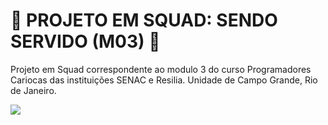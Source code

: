 # :space_invader: PROJETO EM SQUAD: SENDO SERVIDO (M03) :space_invader:
<p> Projeto em Squad correspondente ao modulo 3 do curso Programadores Cariocas das instituições SENAC e Resilia. Unidade de Campo Grande, Rio de Janeiro. </p>
<img src="https://i.pinimg.com/originals/2a/94/bb/2a94bb8976f0aa8090d1caed40dda77b.png">
